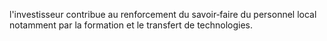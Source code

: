 l'investisseur contribue au renforcement du savoir‐faire du personnel local notamment par la formation et le transfert de technologies.